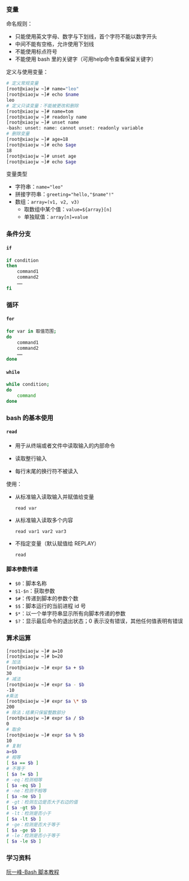 ### 变量

命名规则：

- 只能使用英文字母、数字与下划线，首个字符不能以数字开头
- 中间不能有空格，允许使用下划线
- 不能使用标点符号
- 不能使用 bash 里的关键字（可用help命令查看保留关键字）

定义与使用变量：

```bash
# 定义常规变量
[root@xiaojw ~]# name="leo"
[root@xiaojw ~]# echo $name
leo
# 定义只读变量：不能被更改和删除
[root@xiaojw ~]# name=tom
[root@xiaojw ~]# readonly name
[root@xiaojw ~]# unset name
-bash: unset: name: cannot unset: readonly variable
# 删除变量
[root@xiaojw ~]# age=18
[root@xiaojw ~]# echo $age
18
[root@xiaojw ~]# unset age
[root@xiaojw ~]# echo $age

```

变量类型

- 字符串：`name="leo"`
- 拼接字符串：`greeting="hello,"$name"!"`
- 数组：`array=(v1, v2, v3)`
  - 取数组中某个值：`value=${array}[n]`
  - 单独赋值：`array[n]=value`



### 条件分支

#### `if`

```bash
if condition
then
	command1
	command2
	……
fi
```



### 循环

#### `for`

```bash
for var in 取值范围;
do
	command1
	command2
	……
done
```

#### `while`

```bash
while condition;
do
	command
done
```



### bash 的基本使用

#### `read`

- 用于从终端或者文件中读取输入的内部命令

- 读取整行输入

- 每行末尾的换行符不被读入

使用：

- 从标准输入读取输入并赋值给变量

  `read var`

- 从标准输入读取多个内容

  `read var1 var2 var3`

- 不指定变量（默认赋值给 REPLAY）

  `read`

#### 脚本参数传递

- `$0`：脚本名称
- `$1-$n`：获取参数
- `$#`：传递到脚本的参数个数
- `$$`：脚本运行的当前进程 id 号
- `$*`：以一个单字符串显示所有向脚本传递的参数
- `$?`：显示最后命令的退出状态；0 表示没有错误，其他任何值表明有错误

### 算术运算

```bash
[root@xiaojw ~]# a=10
[root@xiaojw ~]# b=20
# 加法
[root@xiaojw ~]# expr $a + $b
30
# 减法
[root@xiaojw ~]# expr $a - $b
-10
#乘法
[root@xiaojw ~]# expr $a \* $b
200
# 除法；结果只保留整数部分
[root@xiaojw ~]# expr $a / $b
0
# 取余
[root@xiaojw ~]# expr $a % $b
10
# 复制
a=$b
# 相等
[ $a == $b ]
# 不等于
[ $a != $b ]
# -eq：检测相等
[ $a -eq $b ]
# -ne：检测不相等
[ $a -ne $b ]
# -gt：检测左边是否大于右边的值
[ $a -gt $b ]
# -lt：检测是否小于
[ $a -lt $b ]
# -ge：检测是否大于等于
[ $a -ge $b ]
# -le：检测是否小于等于
[ $a -le $b ]
```



### 学习资料

[阮一峰-Bash 脚本教程](https://wangdoc.com/bash/)

